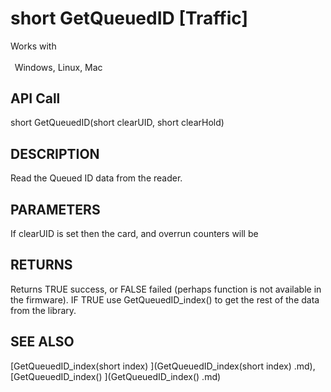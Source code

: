# short GetQueuedID [Traffic]

Works with <p class="s1" style="padding-top: 2pt;padding-left: 5pt;text-indent: 0pt;text-align: left;"><a name="bookmark77">&zwnj;</a>Windows, Linux, Mac<a name="bookmark78">&zwnj;</a></p>

## API Call
short GetQueuedID(short clearUID, short clearHold)
## DESCRIPTION
Read the Queued ID data from the reader.

## PARAMETERS
If clearUID is set then the card, and overrun counters will be

## RETURNS
Returns TRUE success, or FALSE failed (perhaps function is not available in the firmware). IF TRUE use GetQueuedID_index() to get the rest of the data from the library.

## SEE ALSO
[GetQueuedID_index(short index) ](GetQueuedID_index(short index) .md), [GetQueuedID_index() ](GetQueuedID_index() .md)
